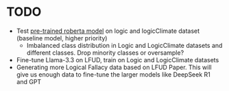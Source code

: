 # TODO
- Test [pre-trained roberta model](https://huggingface.co/MidhunKanadan/roberta-large-fallacy-classification) on logic and logicClimate dataset (baseline model, higher priority)
  - Imbalanced class distribution in Logic and LogicClimate datasets and different classes. Drop minority classes or oversample?
- Fine-tune Llama-3.3 on LFUD, train on Logic and LogicClimate datasets
- Generating more Logical Fallacy data based on LFUD Paper. This will give us enough data to fine-tune the larger models like DeepSeek R1 and GPT
